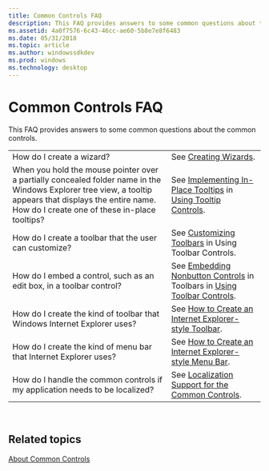 ```yaml
---
title: Common Controls FAQ
description: This FAQ provides answers to some common questions about the common controls.
ms.assetid: 4a0f7576-6c43-46cc-ae60-5b8e7e8f6483
ms.date: 05/31/2018
ms.topic: article
ms.author: windowssdkdev
ms.prod: windows
ms.technology: desktop
---
```


# Common Controls FAQ

This FAQ provides answers to some common questions about the common controls.



|                                                                                                                                                                                                            |                                                                                                                                                                               |
|------------------------------------------------------------------------------------------------------------------------------------------------------------------------------------------------------------|-------------------------------------------------------------------------------------------------------------------------------------------------------------------------------|
| How do I create a wizard?                                                                                                                                                                                  | See [Creating Wizards](wizards.md).                                                                                                                                          |
| When you hold the mouse pointer over a partially concealed folder name in the Windows Explorer tree view, a tooltip appears that displays the entire name. How do I create one of these in-place tooltips? | See [Implementing In-Place Tooltips](using-tooltip-contro.md#tooltip-sample-inplace) in [Using Tooltip Controls](using-tooltip-contro.md).                                  |
| How do I create a toolbar that the user can customize?                                                                                                                                                     | See [Customizing Toolbars](using-toolbar-controls.md#customizing-toolbars) in Using Toolbar Controls.                                                                        |
| How do I embed a control, such as an edit box, in a toolbar control?                                                                                                                                       | See [Embedding Nonbutton Controls](using-toolbar-controls.md#embedding-non-button-controls-in-toolbars) in Toolbars in [Using Toolbar Controls](using-toolbar-controls.md). |
| How do I create the kind of toolbar that Windows Internet Explorer uses?                                                                                                                                   | See [How to Create an Internet Explorer-style Toolbar](cc-faq-ietoolbar.md).                                                                                                 |
| How do I create the kind of menu bar that Internet Explorer uses?                                                                                                                                          | See [How to Create an Internet Explorer-style Menu Bar](cc-faq-iemenubar.md).                                                                                                |
| How do I handle the common controls if my application needs to be localized?                                                                                                                               | See [Localization Support for the Common Controls](cc-faq-localization.md).                                                                                                  |



 

## Related topics

<dl> <dt>

[About Common Controls](common-controls-intro.md)
</dt> </dl>

 

 




